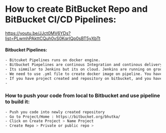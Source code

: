 # How to create BitBucket Repo and BitBucket CI/CD Pipelines:

https://youtu.be/JJct0MV6YDs?list=PLwmhPAkttCQuh0vS0KqrIQp0sBT5yXbTt

#### Bitbucket Pipelines:
```bash
- Bitcuket Pipelines runs on docker engine.
- Bitbucket Piepelines are continous Integration and continous delivery software.
- Its simmilar to Jenkins but its on cloud. Jenkins are running on groovy file. while bitbucket pipeline uses docker images and you will writ .yml file for docker image and it will run as pipeline 
- We need to use .yml file to create docker image on pipeline. You have to use certain standards for .yml file
- If you have project created and repository on bitbucket, and you have enable pipeline, whenever you push code it will run pipeline
- 
```

### How to push your code from local to Bitbucket and use pipeline to build it:
```bash
- Push you code into newly created repository
- Go to Project/Home : https://bitbucket.org/bhutka/
- Click on Create Project > Name Project
- Create Repo > Private or public repo > 
```

